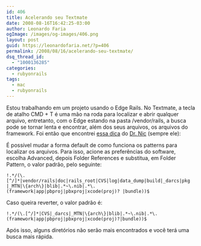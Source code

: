 ```yaml
---
id: 406
title: Acelerando seu Textmate
date: 2008-08-16T16:42:25-03:00
author: Leonardo Faria
ogImage: /images/og-images/406.png
layout: post
guid: https://leonardofaria.net/?p=406
permalink: /2008/08/16/acelerando-seu-textmate/
dsq_thread_id:
  - "1000136285"
categories:
  - rubyonrails
tags:
  - mac
  - rubyonrails
---
```

Estou trabalhando em um projeto usando o Edge Rails. No Textmate, a tecla de atalho CMD + T é uma mão na roda para localizar e abrir qualquer arquivo, entretanto, com o Edge estando na pasta /vendor/rails, a busca pode se tornar lenta e encontrar, além dos seus arquivos, os arquivos do framework. Foi então que encontrei [essa dica](http://groups.google.com/group/rubyonrails-textmate/browse_thread/thread/8de96ea96d51de59?hl=en) do [Dr. Nic](http://drnicwilliams.com/) (sempre ele): 

É possível mudar a forma default de como funciona os patterns para localizar os arquivos. Para isso, acione as preferências do software, escolha Advanced, depois Folder References e substitua, em Folder Pattern, o valor padrão, pelo seguinte: 

```
!.*/(\.[^/]*|vendor/rails|doc|rails_root|CVS|log|data_dump|build|_darcs|pkg |_MTN|\{arch\}|blib|.*~\.nib|.*\.(framework|app|pbproj|pbxproj|xcode(proj)? |bundle))$
```

Caso queira reverter, o valor padrão é:

```
!.*/(\.[^/]*|CVS|_darcs|_MTN|\{arch\}|blib|.*~\.nib|.*\.(framework|app|pbproj|pbxproj|xcode(proj)?|bundle))$
```

Após isso, alguns diretórios não serão mais encontrados e você terá uma busca mais rápida.
